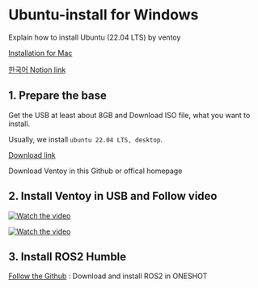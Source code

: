 # Ubuntu-install for Windows
Explain how to install Ubuntu (22.04 LTS) by ventoy

[Installation for Mac](for-mac.md)



[한국어 Notion link](https://jh00817.notion.site/Ubuntu-22-04-3372d58c7d0246d9814429677901e710?pvs=4)

## 1. Prepare the base

Get the USB at least about 8GB
and Download ISO file, what you want to install.

Usually, we install `ubuntu 22.04 LTS, desktop`.

[Download link](https://ubuntu.com/download/desktop)

Download Ventoy in this Github or offical homepage

## 2. Install Ventoy in USB and Follow video

[![Watch the video](https://img.youtube.com/vi/H-bQBWhl11U/hqdefault.jpg)](https://www.youtube.com/embed/H-bQBWhl11U)


[![Watch the video](https://img.youtube.com/vi/-VZsIvAnSHo?si=lfBtzPBNooSuNkyk/hqdefault.jpg)](https://www.youtube.com/embed/-VZsIvAnSHo?si=lfBtzPBNooSuNkyk)

## 3. Install ROS2 Humble

[Follow the Github](https://github.com/jh00817/ubuntu-init-settings/tree/main)
: Download and install ROS2 in ONESHOT
